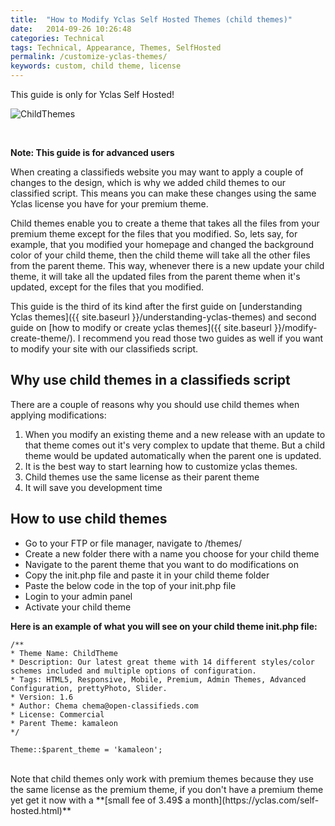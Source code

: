```yaml
---
title:  "How to Modify Yclas Self Hosted Themes (child themes)"
date:   2014-09-26 10:26:48
categories: Technical
tags: Technical, Appearance, Themes, SelfHosted
permalink: /customize-yclas-themes/
keywords: custom, child theme, license
---
```

<div class="alert alert-warning">
<strong><i class="glyphicon glyphicon-warning-sign"></i> </strong> This guide is only for Yclas Self Hosted!
</div>

![ChildThemes](//open-classifieds.com/wp-content/uploads/2014/09/1280x847xnotebook.jpg.pagespeed.ic.wAisV5pKA-.jpg)

<br>

**Note: This guide is for advanced users**

When creating a classifieds website you may want to apply a couple of changes to the design, which is why we added child themes to our classified script. This means you can make these changes using the same Yclas license you have for your premium theme.

Child themes enable you to create a theme that takes all the files from your premium theme except for the files that you modified. So, lets say, for example, that you modified your homepage and changed the background color of your child theme, then the child theme will take all the other files from the parent theme. This way, whenever there is a new update your child theme, it will take all the updated files from the parent theme when it's updated, except for the files that you modified.

This guide is the third of its kind after the first guide on [understanding Yclas themes]({{ site.baseurl }}/understanding-yclas-themes) and second guide on [how to modify or create yclas themes]({{ site.baseurl }}/modify-create-theme/). I recommend you read those two guides as well if you want to modify your site with our classifieds script.

## Why use child themes in a classifieds script

There are a couple of reasons why you should use child themes when applying modifications:

1. When you modify an existing theme and a new release with an update to that theme comes out it's very complex to update that theme. But a child theme would be updated automatically when the parent one is updated.
2. It is the best way to start learning how to customize yclas themes.
3. Child themes use the same license as their parent theme
4. It will save you development time

## How to use child themes

* Go to your FTP or file manager, navigate to /themes/
* Create a new folder there with a name you choose for your child theme
* Navigate to the parent theme that you want to do modifications on
* Copy the init.php file and paste it in your child theme folder
* Paste the below code in the top of your init.php file
* Login to your admin panel
* Activate your child theme

**Here is an example of what you will see on your child theme init.php file:**
    
    
    /**
    * Theme Name: ChildTheme
    * Description: Our latest great theme with 14 different styles/color schemes included and multiple options of configuration. 
    * Tags: HTML5, Responsive, Mobile, Premium, Admin Themes, Advanced Configuration, prettyPhoto, Slider.
    * Version: 1.6 
    * Author: Chema chema@open-classifieds.com
    * License: Commercial 
    * Parent Theme: kamaleon
    */
    
    Theme::$parent_theme = 'kamaleon';
    
<br>
Note that child themes only work with premium themes because they use the same license as the premium theme, if you don't have a premium theme yet get it now with a **[small fee of 3.49$ a month](https://yclas.com/self-hosted.html)**

